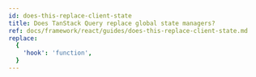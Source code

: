```yaml
---
id: does-this-replace-client-state
title: Does TanStack Query replace global state managers?
ref: docs/framework/react/guides/does-this-replace-client-state.md
replace:
  {
    'hook': 'function',
  }
---
```

